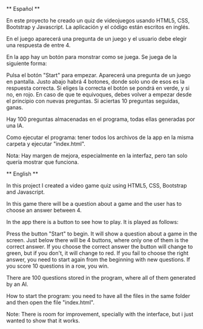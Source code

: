 ** Español **

En este proyecto he creado un quiz de videojuegos usando HTML5, CSS, Bootstrap y Javascript. La aplicación y el código están escritos en inglés.

En el juego aparecerá una pregunta de un juego y el usuario debe elegir una respuesta de entre 4.

En la app hay un botón para monstrar como se juega. Se juega de la siguiente forma:

Pulsa el botón "Start" para empezar. Aparecerá una pregunta de un juego en pantalla. Justo abajo habrá 4 botones, donde solo uno de esos es la respuesta correcta.
Si eliges la correcta el botón se pondrá en verde, y si no, en rojo. En caso de que te equivoques, debes volver a empezar desde el principio con nuevas preguntas. Si aciertas 10 preguntas seguidas, ganas.

Hay 100 preguntas almacenadas en el programa, todas ellas generadas por una IA.

Como ejecutar el programa: tener todos los archivos de la app en la misma carpeta y ejecutar "index.html".

Nota: Hay margen de mejora, especialmente en la interfaz, pero tan solo quería mostrar que funciona.


** English **

In this project I created a video game quiz using HTML5, CSS, Bootstrap and Javascript.

In this game there will be a question about a game and the user has to choose an answer between 4.

In the app there is a button to see how to play. It is played as follows:

Press the button "Start" to begin. It will show a question about a game in the screen. Just below there will be 4 buttons, where only one of them is the correct answer.
If you choose the correct answer the button will change to green, but if you don't, it will change to red. If you fail to choose the right answer, you need to start again from the beginning with new questions. If you score 10 questions in a row, you win.

There are 100 questions stored in the program, where all of them generated by an AI.

How to start the program: you need to have all the files in the same folder and then open the file "index.html".

Note: There is room for improvement, specially with the interface, but i just wanted to show that it works.